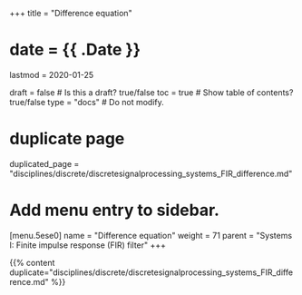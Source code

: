 +++
title = "Difference equation"

# date = {{ .Date }}
lastmod = 2020-01-25

draft = false  # Is this a draft? true/false
toc = true  # Show table of contents? true/false
type = "docs"  # Do not modify.

# duplicate page
duplicated_page = "disciplines/discrete/discretesignalprocessing_systems_FIR_difference.md"

# Add menu entry to sidebar.
[menu.5ese0]
name = "Difference equation"
weight = 71
parent = "Systems I: Finite impulse response (FIR) filter"
+++

{{% content duplicate="disciplines/discrete/discretesignalprocessing_systems_FIR_difference.md" %}}
